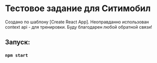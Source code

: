 # Тестовое задание для Ситимобил

Создано по шаблону [Create React App]. Неоправданно использован context api - для тренировки. Буду благодарен любой обратной связи!

## Запуск:

### `npm start`
